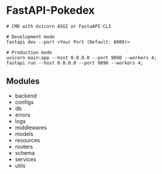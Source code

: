 # FastAPI-Pokedex

```shell
# CMD with Uvicorn ASGI or FastaAPI-CLI

# Development mode
fastapi dev --port <Your Port (Default: 8000)>

# Production mode
uvicorn main:app --host 0.0.0.0 --port 9090 --workers 4;
fastapi run --host 0.0.0.0 --port 9090 --workers 4;
```

## Modules
- backend
- configs
- db
- errors
- logs
- middlewares
- models
- resources
- routers
- schema
- services
- utils
